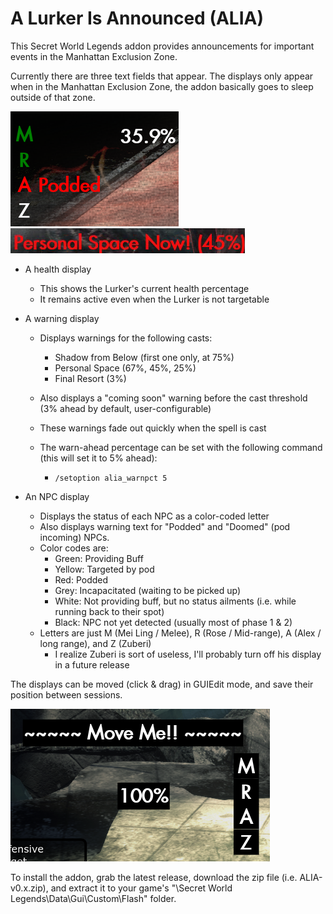 # A Lurker Is Announced (ALIA)
This Secret World Legends addon provides announcements for important events in the Manhattan Exclusion Zone.

Currently there are three text fields that appear. The displays only appear when in the Manhattan Exclusion Zone, the addon basically goes to sleep outside of that zone.


![Screenshot of addon during encounter](screens/alia_npcs_health_2.png) ![Screenshot of addon during encounter](screens/alia_warning.png)

- A health display 
  - This shows the Lurker's current health percentage
  - It remains active even when the Lurker is not targetable

- A warning display
  - Displays warnings for the following casts:
    - Shadow from Below (first one only, at 75%)
    - Personal Space (67%, 45%, 25%)
    - Final Resort (3%)
  - Also displays a "coming soon" warning before the cast threshold (3% ahead by default, user-configurable)
  - These warnings fade out quickly when the spell is cast
 
  - The warn-ahead percentage can be set with the following command (this will set it to 5% ahead):

    - `/setoption alia_warnpct 5`   
    

- An NPC display
  - Displays the status of each NPC as a color-coded letter
  - Also displays warning text for "Podded" and "Doomed" (pod incoming) NPCs.
  - Color codes are:
    - Green: Providing Buff
    - Yellow: Targeted by pod
    - Red: Podded
    - Grey: Incapacitated (waiting to be picked up)
    - White: Not providing buff, but no status ailments (i.e. while running back to their spot)
    - Black: NPC not yet detected (usually most of phase 1 & 2)
  - Letters are just M (Mei Ling / Melee), R (Rose / Mid-range), A (Alex / long range), and Z (Zuberi)
    - I realize Zuberi is sort of useless, I'll probably turn off his display in a future release
    

The displays can be moved (click & drag) in GUIEdit mode, and save their position between sessions.

![Screenshot in GUIEdit Mode](screens/alia_guiedit.png)

To install the addon, grab the latest release, download the zip file (i.e. ALIA-v0.x.zip), and extract it to your game's "\Secret World Legends\Data\Gui\Custom\Flash\" folder.

